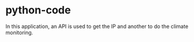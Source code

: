 # python-code
In this application, an API is used to get the IP and another to do the climate monitoring.